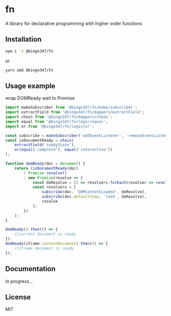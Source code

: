 # fn

A library for declarative programming with higher order functions

## Installation

```bash
npm i -S @bingo347/fn
```

or

```bash
yarn add @bingo347/fn
```

## Usage example

wrap DOMReady wait to Promise

```javascript
import makeSubscriber from '@bingo347/fn/make/subscriber';
import extractField from '@bingo347/fn/mappers/extractField';
import chain from '@bingo347/fn/mappers/chain';
import equal from '@bingo347/fn/logic/equal';
import or from '@bingo347/fn/logic/or';

const subscribe = makeSubscriber('addEventListener', 'removeEventListener');
const isDocumentReady = chain(
    extractField('readyState'),
    or(equal('complete'), equal('interactive'))
);

function domReady(doc = document) {
    return (isDocumentReady(doc)
        ? Promise.resolve()
        : new Promise(resolve => {
            const doResolve = () => resolvers.forEach(resolver => resolver());
            const resolvers = [
                subscribe(doc, 'DOMContentLoaded', doResolve),
                subscribe(doc.defaultView, 'load', doResolve),
                resolve
            ];
        })
    );
}

domReady().then(() => {
    //current document is ready
});
domReady(iframe.contentDocument).then(() => {
    //iframe document is ready
});
```

## Documentation

In progress...

## License

MIT

